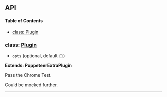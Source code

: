 ## API

<!-- Generated by documentation.js. Update this documentation by updating the source code. -->

#### Table of Contents

- [class: Plugin](#class-plugin)

### class: [Plugin](https://github.com/berstend/puppeteer-extra/blob/83eac3d8e3d0b90606e13788c3df3192751b6657/packages/puppeteer-extra-plugin-stealth/evasions/chrome.runtime/index.js#L10-L26)

- `opts` (optional, default `{}`)

**Extends: PuppeteerExtraPlugin**

Pass the Chrome Test.

Could be mocked further.

---
